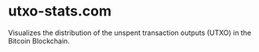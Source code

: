 # utxo-stats.com
Visualizes the distribution of the unspent transaction outputs (UTXO) in the Bitcoin Blockchain.
